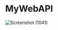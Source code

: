 # MyWebAPI
![Screenshot (1041)](https://github.com/sourabh-chavan/MyWebAPI/assets/133413367/44399eea-651a-4652-b067-5a6f6b1f22eb)
